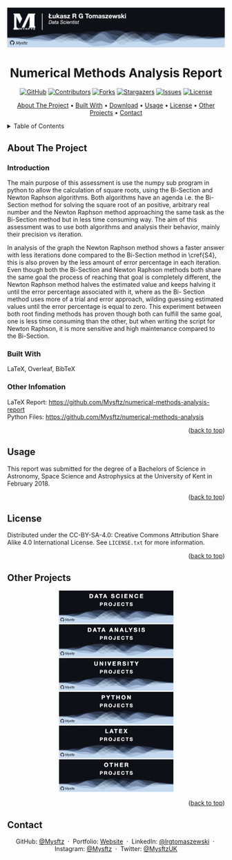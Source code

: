 <a name="readme-top"></a>
<div align="center">

[![alt text](https://github.com/Mysftz/Mysftz/blob/main/assets/READMEHeader.jpeg?raw=true)](https://github.com/Mysftz)
# Numerical Methods Analysis Report
[![GitHub][GitHub-shield]](https://github.com/Mysftz/numerical-methods-analysis-report)
[![Contributors][contributors-shield]](https://github.com/Mysftz/numerical-methods-analysis-report/graphs/contributors)
[![Forks][forks-shield]](https://github.com/Mysftz/numerical-methods-analysis-report/network/members)
[![Stargazers][stars-shield]](https://github.com/Mysftz/numerical-methods-analysis-report/stargazers)
[![Issues][issues-shield]](https://github.com/Mysftz/numerical-methods-analysis-report/issues)
[![License][license-shield]](https://github.com/Mysftz/numerical-methods-analysis-report/blob/main/LICENSE.txt)
</div>

<p align="center">
  <a href="#about-the-project">About The Project</a> •
  <a href="#built-with">Built With</a> •
  <a href="https://github.com/Mysftz/numerical-methods-analysis-report/archive/refs/heads/main.zip">Download</a> • 
  <a href="#usage">Usage</a> •
  <a href="#license">License</a> •
  <a href="#other-projects">Other Projects</a> •
  <a href="#contact">Contact</a>
</p>

<!-- TABLE OF CONTENTS -->
<details>
  <summary>Table of Contents</summary>
  <ol>
    <li>
      <a href="#about-the-project">About The Project</a>
      <ul>
        <li><a href="#introduction">Infomation</a></li>
        <li><a href="#built-with">Built With</a></li>
        <li><a href="#other-infomation">Other Infomation</a></li>
      </ul>
    </li>
    <li><a href="#usage">Usage</a></li>
    <li><a href="#license">License</a></li>
    <li><a href="#other-projects">Other Projects</a></li>
    <li><a href="#contact">Contact</a></li>
  </ol>
</details>

<!-- ABOUT THE PROJECT -->
## About The Project
### Introduction

The main purpose of this assessment is use the numpy sub program in python to allow the calculation of square roots, using the Bi-Section and Newton Raphson algorithms. Both algorithms have an agenda i.e. the Bi-Section method for solving the square root of an positive, arbitrary real number and the Newton Raphson method approaching the same task as the Bi-Section method but in less time consuming way. The aim of this assessment was to use both algorithms and analysis their behavior, mainly their precision vs iteration. 

In analysis of the graph the Newton Raphson method shows a faster answer with less iterations done compared to the Bi-Section method in \cref{S4}, this is also proven by the less amount of error percentage in each iteration. Even though both the Bi-Section and Newton Raphson methods both share the same goal the process of reaching that goal is completely different, the Newton Raphson method halves the estimated value and keeps halving it until the error percentage associated with it, where as the Bi- Section method uses more of a trial and error approach, wilding guessing estimated values until the error percentage is equal to zero. This experiment between both root finding methods has proven though both can fulfill the same goal, one is less time consuming than the other, but when writing the script for Newton Raphson, it is more sensitive and high maintenance compared to the Bi-Section.

### Built With

LaTeX, Overleaf, BibTeX

### Other Infomation

LaTeX Report: https://github.com/Mysftz/numerical-methods-analysis-report </br>
Python Files: https://github.com/Mysftz/numerical-methods-analysis

<p align="right">(<a href="#readme-top">back to top</a>)</p> 

<!-- USAGE -->
## Usage

This report was submitted for the degree of a Bachelors of Science in Astronomy, Space Science and Astrophysics at the University of Kent in February 2018.

<p align="right">(<a href="#readme-top">back to top</a>)</p>

<!-- LICENSE -->
## License
Distributed under the CC-BY-SA-4.0: Creative Commons Attribution Share Alike 4.0 International License. See `LICENSE.txt` for more information.

<p align="right">(<a href="#readme-top">back to top</a>)</p>

<!-- OTHER PROJECTS --> 
## Other Projects
<div align="center">
<a href="https://github.com/stars/Mysftz/lists/data-science-projects" style="margin:10px; margin-bottom:50px"><img src="https://github.com/Mysftz/Mysftz/blob/main/assets/Button-DataScience.jpeg?raw=true" alt="Data Science Projects Button" width="265" height="75"></a>
<a href="https://github.com/stars/Mysftz/lists/data-analysis-projects" style="margin:10px; margin-bottom:50px"><img src="https://github.com/Mysftz/Mysftz/blob/main/assets/Button-DataAnalysis.jpeg?raw=true" alt="Data Analysis Projects Button" width="265" height="75"></a>
<a href="https://github.com/stars/Mysftz/lists/university-projects" style="margin:10px; margin-bottom:50px"><img src="https://github.com/Mysftz/Mysftz/blob/main/assets/Button-University.jpeg?raw=true" alt="University Projects Button" width="265" height="75"></a>
<a href="https://github.com/stars/Mysftz/lists/python-projects" style="margin:10px; margin-bottom:50px"><img src="https://github.com/Mysftz/Mysftz/blob/main/assets/Button-Python.jpeg?raw=true" alt="Python Projects Button" width="265" height="75"></a>
<a href="https://github.com/stars/Mysftz/lists/latex-projects" style="margin:10px; padding-bottom:50px"><img src="https://github.com/Mysftz/Mysftz/blob/main/assets/Button-Latex.jpeg?raw=true" alt="LaTeX Projects Button" width="265" height="75"></a>
<a href="https://github.com/stars/Mysftz/lists/other-projects" style="margin:10px; margin-bottom:50px"><img src="https://github.com/Mysftz/Mysftz/blob/main/assets/Button-Other.jpeg?raw=true" alt="Other Projects Button" width="265" height="75"></a>
</div>

<p align="right">(<a href="#readme-top">back to top</a>)</p>

<!-- CONTACT -->
## Contact
<div align="center">

GitHub: [@Mysftz](https://github.com/Mysftz) &nbsp;&middot;&nbsp; Portfolio: [Website](https://mysftz.github.io) &nbsp;&middot;&nbsp; LinkedIn: [@lrgtomaszewski](https://www.linkedin.com/in/lrgtomaszewski/) &nbsp;&middot;&nbsp; Instagram: [@Mysftz](https://www.instagram.com/mysftz/) &nbsp;&middot;&nbsp; Twitter: [@MysftzUK](https://twitter.com/MysftzUK)
</div>

[contributors-shield]: https://img.shields.io/github/contributors/mysftz/numerical-methods-analysis-report.svg?style=for-the-badge
[forks-shield]: https://img.shields.io/github/forks/mysftz/numerical-methods-analysis-report.svg?style=for-the-badge
[stars-shield]: https://img.shields.io/github/stars/mysftz/numerical-methods-analysis-report.svg?style=for-the-badge
[issues-shield]: https://img.shields.io/github/issues/mysftz/numerical-methods-analysis-report.svg?style=for-the-badge
[license-shield]: https://img.shields.io/github/license/mysftz/numerical-methods-analysis-report.svg?style=for-the-badge
[github-shield]: https://img.shields.io/badge/-GitHub-black.svg?style=for-the-badge&logo=GitHub&colorB=555